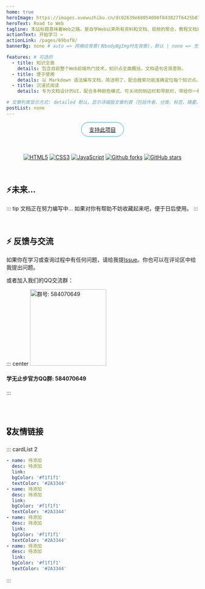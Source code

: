 ```yaml
---
home: true
heroImage: https://images.xuewuzhibu.cn/dc02639e68054090f843827f6425b87d.png
heroText: Road to Web
tagline: 本站标题意味着Web之路，是自学Web以来所有资料和文档、视频的聚合，教程文档来自于全网较好的视频或文档整理出来的，目的是为了在学习或开发中便于查漏补缺，项目已在Github开源。
actionText: 开始学习 →
actionLink: /pages/69baf8/
bannerBg: none # auto => 网格纹背景(有bodyBgImg时无背景)，默认 | none => 无 | '大图地址' | background: 自定义背景样式       提示：如发现文本颜色不适应你的背景时可以到palette.styl修改$bannerTextColor变量

features: # 可选的
  - title: 知识全面
    details: 包含目前整个Web前端热门技术，知识点全面概括，文档语句言简意赅。
  - title: 便于使用
    details: 以 Markdown 语法编写文档，简洁明了，配合搜索功能准确定位每个知识点。
  - title: 沉浸式阅读
    details: 专为文档设计的UI，配合多种颜色模式、可关闭的侧边栏和导航栏，带给你一种沉浸式阅读体验

# 文章列表显示方式: detailed 默认，显示详细版文章列表（包括作者、分类、标签、摘要、分页等）| simple => 显示简约版文章列表（仅标题和日期）| none 不显示文章列表
postList: none
---
```

<p align="center">
  <a class="become-sponsor" href="">支持此项目</a>
</p>

<style>
.become-sponsor{
  padding: 8px 20px;
  display: inline-block;
  color: #11a8cd;
  border-radius: 30px;
  box-sizing: border-box;
  border: 1px solid #11a8cd;
}
</style>

<br/>
<p align="center">
  <a href="javascript:;"><img src="https://img.shields.io/badge/languag-html-orange" alt="HTML5" class="no-zoom"></a>
  <a href="javascript:;"><img src="https://img.shields.io/badge/languag-css-brightgreen" alt="CSS3" class="no-zoom"></a>
  <a href="javascript:;"><img src="https://img.shields.io/badge/languag-javascript-yellow" alt="JavaScript" class="no-zoom"></a>
  <a href="https://github.com/xuewuzhibu/Road-to-Web" target="_blank"><img src="https://img.shields.io:/github/forks/xuewuzhibu/Road-to-Web" alt="Github forks" class="no-zoom"></a>
  <a href="https://github.com/xuewuzhibu/Road-to-Web" target="_blank"><img src='https://img.shields.io:/github/stars/xuewuzhibu/Road-to-Web' alt='GitHub stars' class="no-zoom"></a>
</p>

<br/>

## ⚡️未来...

::: tip
文档正在努力编写中...
如果对你有帮助不妨收藏起来吧，便于日后使用。
:::

<br/>

## ⚡ 反馈与交流

如果你在学习或查询过程中有任何问题，请给我提[Issue](https://github.com/xuewuzhibu/Road-to-Web/issues)。你也可以在评论区中给我提出问题。

或者加入我们的QQ交流群：

::: center
<img src="https://images.xuewuzhibu.cn/743ad5e3c43b2e122a5019f5a2f5de37.png" alt="群号: 584070649" class="no-zoom" style="width:200px;">

#### 学无止步官方QQ群: 584070649
:::

<!-- Happy new year -->
<br/><br/>
<!-- <div class="container-happy">
  <div>
    <span>Happy</span>
    <span>Wish</span>
  </div>
    <div>
    <span>New</span>
    <span>You</span>
  </div>
  <footer>
      <div>
    <span>Year</span>
    <span>Luck</span>
  </div>
  <div>
    <span>2022</span>
    <span>Tomorrow</span>
  </div>
  </footer>
</div> -->

<!-- <style>
.container-happy {
  font-size: 18px;
  font-family: Times New Roman;
  perspective: 35rem;
  width: 100%;
  margin: 0 auto;
  color: tomato;
  opacity: 0.8;
}

.container-happy footer {
  perspective: 35rem;
  transform: translateY(-1.4rem);
}

.container-happy div {
  font-size: 5rem;
  height: 6rem;
  overflow: hidden;
  text-transform: uppercase;

}

.container-happy div>span {
  display: block;
  height: 6rem;
  padding: 0 1rem;
  font-weight: bold;
  letter-spacing: .2rem;
  text-align: center;
  transition: .3s;
}

.container-happy:hover div>span {
  transform: translateY(-100%);
}

.container-happy div:nth-child(odd) {
  background-color: #EBFCFF;
  transform: rotateX(30deg);
}

.container-happy div:nth-child(even) {
  background-color: #E6F4F1;
  transform: translateY(-.6rem) rotateX(-30deg);
}
</style> -->

## 🎖友情链接
::: cardList 2
```yaml
- name: 待添加
  desc: 待添加
  link: 
  bgColor: '#f1f1f1'
  textColor: '#2A3344'
- name: 待添加
  desc: 待添加
  link: 
  bgColor: '#f1f1f1'
  textColor: '#2A3344'
- name: 待添加
  desc: 待添加
  link: 
  bgColor: '#f1f1f1'
  textColor: '#2A3344'
- name: 待添加
  desc: 待添加
  link: 
  bgColor: '#f1f1f1'
  textColor: '#2A3344'
```
:::

<br/>

<!-- AD -->
<!-- <div class="wwads-cn wwads-horizontal pageB" data-id="136" style="width:100%;max-height:80px;min-height:auto;"></div>
<style>
  .pageB img{width:80px!important;}
  .pageT .wwads-content{display:flex;align-items: center;}
  .pageT .wwads-poweredby{display:none!important;}
  .pageT .wwads-hide{display:none!important;}
</style> -->
